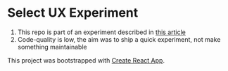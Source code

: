 # Select UX Experiment

1. This repo is part of an experiment described in [this article](https://its.beer/data-on-dropdowns/)
2. Code-quality is low, the aim was to ship a quick experiment, not make something maintainable

This project was bootstrapped with [Create React App](https://github.com/facebook/create-react-app).
